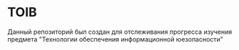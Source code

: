 <h1>TOIB</h1>

Данный репозиторий был создан для отслеживания прогресса изучения предмета "Технологии обеспечения информационной юезопасности"


